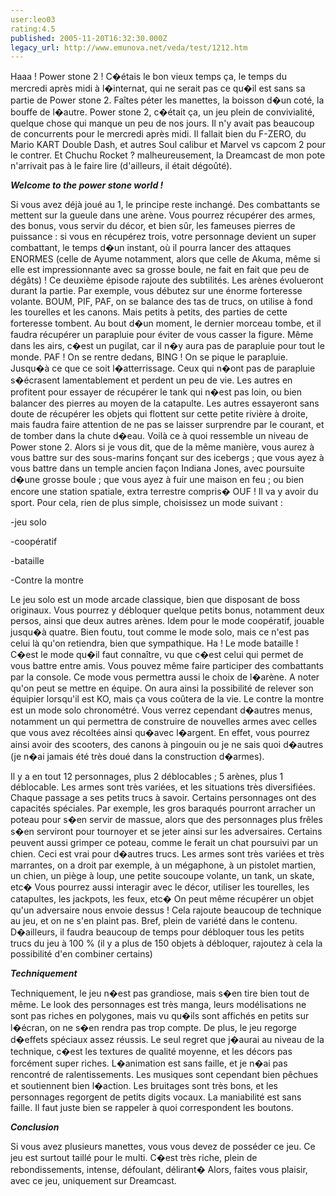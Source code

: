 ```yaml
---
user:leo03
rating:4.5
published: 2005-11-20T16:32:30.000Z
legacy_url: http://www.emunova.net/veda/test/1212.htm
---
```

Haaa ! Power stone 2 ! C�étais le bon vieux temps ça, le temps du mercredi après midi à l�internat, qui ne serait pas ce qu�il est sans sa partie de Power stone 2\. Faîtes péter les manettes, la boisson d�un coté, la bouffe de l�autre. Power stone 2, c�était ça, un jeu plein de convivialité, quelque chose qui manque un peu de nos jours. Il n'y avait pas beaucoup de concurrents pour le mercredi après midi. Il fallait bien du F-ZERO, du Mario KART Double Dash, et autres Soul calibur et Marvel vs capcom 2 pour le contrer. Et Chuchu Rocket ? malheureusement, la Dreamcast de mon pote n'arrivait pas à le faire lire (d'ailleurs, il était dégoûté).  

  

**_Welcome to the power stone world !_**  

  

Si vous avez déjà joué au 1, le principe reste inchangé. Des combattants se mettent sur la gueule dans une arène. Vous pourrez récupérer des armes, des bonus, vous servir du décor, et bien sûr, les fameuses pierres de puissance : si vous en récupérez trois, votre personnage devient un super combattant, le temps d�un instant, où il pourra lancer des attaques ENORMES (celle de Ayume notamment, alors que celle de Akuma, même si elle est impressionnante avec sa grosse boule, ne fait en fait que peu de dégâts) ! Ce deuxième épisode rajoute des subtilités. Les arènes évolueront durant la partie. Par exemple, vous débutez sur une énorme forteresse volante. BOUM, PIF, PAF, on se balance des tas de trucs, on utilise à fond les tourelles et les canons. Mais petits à petits, des parties de cette forteresse tombent. Au bout d�un moment, le dernier morceau tombe, et il faudra récupérer un parapluie pour éviter de vous casser la figure. Même dans les airs, c�est un pugilat, car il n�y aura pas de parapluie pour tout le monde. PAF ! On se rentre dedans, BING ! On se pique le parapluie. Jusqu�à ce que ce soit l�atterrissage. Ceux qui n�ont pas de parapluie s�écrasent lamentablement et perdent un peu de vie. Les autres en profitent pour essayer de récupérer le tank qui n�est pas loin, ou bien balancer des pierres au moyen de la catapulte. Les autres essayeront sans doute de récupérer les objets qui flottent sur cette petite rivière à droite, mais faudra faire attention de ne pas se laisser surprendre par le courant, et de tomber dans la chute d�eau. Voilà ce à quoi ressemble un niveau de Power stone 2\. Alors si je vous dit, que de la même manière, vous aurez à vous battre sur des sous-marins fonçant sur des icebergs ; que vous ayez à vous battre dans un temple ancien façon Indiana Jones, avec poursuite d�une grosse boule ; que vous ayez à fuir une maison en feu ; ou bien encore une station spatiale, extra terrestre compris� OUF ! Il va y avoir du sport. Pour cela, rien de plus simple, choisissez un mode suivant :  

-jeu solo  

-coopératif  

-bataille  

-Contre la montre  

  

Le jeu solo est un mode arcade classique, bien que disposant de boss originaux. Vous pourrez y débloquer quelque petits bonus, notamment deux persos, ainsi que deux autres arènes. Idem pour le mode coopératif, jouable jusqu�à quatre. Bien foutu, tout comme le mode solo, mais ce n'est pas celui là qu'on retiendra, bien que sympathique. Ha ! Le mode bataille ! C�est le mode qu�il faut connaître, vu que c�est celui qui permet de vous battre entre amis. Vous pouvez même faire participer des combattants par la console. Ce mode vous permettra aussi le choix de l�arène. A noter qu'on peut se mettre en équipe. On aura ainsi la possibilité de relever son équipier lorsqu'il est KO, mais ça vous coûtera de la vie. Le contre la montre est un mode solo chronométré. Vous verrez cependant d�autres menus, notamment un qui permettra de construire de nouvelles armes avec celles que vous avez récoltées ainsi qu�avec l�argent. En effet, vous pourrez ainsi avoir des scooters, des canons à pingouin ou je ne sais quoi d�autres (je n�ai jamais été très doué dans la construction d�armes).  

  

Il y a en tout 12 personnages, plus 2 déblocables ; 5 arènes, plus 1 déblocable. Les armes sont très variées, et les situations très diversifiées. Chaque passage a ses petits trucs à savoir. Certains personnages ont des capacités spéciales. Par exemple, les gros baraqués pourront arracher un poteau pour s�en servir de massue, alors que des personnages plus frêles s�en serviront pour tournoyer et se jeter ainsi sur les adversaires. Certains peuvent aussi grimper ce poteau, comme le ferait un chat poursuivi par un chien. Ceci est vrai pour d�autres trucs. Les armes sont très variées et très marrantes, on a droit par exemple, à un mégaphone, à un pistolet martien, un chien, un piège à loup, une petite soucoupe volante, un tank, un skate, etc� Vous pourrez aussi interagir avec le décor, utiliser les tourelles, les catapultes, les jackpots, les feux, etc� On peut même récupérer un objet qu'un adversaire nous envoie dessus ! Cela rajoute beaucoup de technique au jeu, et on ne s'en plaint pas. Bref, plein de variété dans le contenu. D�ailleurs, il faudra beaucoup de temps pour débloquer tous les petits trucs du jeu à 100 % (il y a plus de 150 objets à débloquer, rajoutez à cela la possibilité d'en combiner certains)  

  

**_Techniquement_**  

  

Techniquement, le jeu n�est pas grandiose, mais s�en tire bien tout de même. Le look des personnages est très manga, leurs modélisations ne sont pas riches en polygones, mais vu qu�ils sont affichés en petits sur l�écran, on ne s�en rendra pas trop compte. De plus, le jeu regorge d�effets spéciaux assez réussis. Le seul regret que j�aurai au niveau de la technique, c�est les textures de qualité moyenne, et les décors pas forcément super riches. L�animation est sans faille, et je n�ai pas rencontré de ralentissements. Les musiques sont cependant bien pêchues et soutiennent bien l�action. Les bruitages sont très bons, et les personnages regorgent de petits digits vocaux. La maniabilité est sans faille. Il faut juste bien se rappeler à quoi correspondent les boutons.  

  

**_Conclusion_**  

  

Si vous avez plusieurs manettes, vous vous devez de posséder ce jeu. Ce jeu est surtout taillé pour le multi. C�est très riche, plein de rebondissements, intense, défoulant, délirant� Alors, faites vous plaisir, avec ce jeu, uniquement sur Dreamcast.